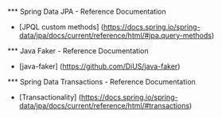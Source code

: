 *** Spring Data JPA - Reference Documentation
* [JPQL custom methods] (https://docs.spring.io/spring-data/jpa/docs/current/reference/html/#jpa.query-methods)

*** Java Faker - Reference Documentation
* [java-faker] (https://github.com/DiUS/java-faker)


*** Spring Data Transactions - Reference Documentation
* [Transactionality] (https://docs.spring.io/spring-data/jpa/docs/current/reference/html/#transactions)